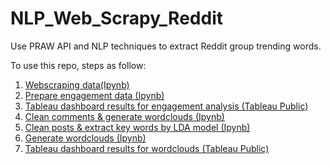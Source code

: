 # NLP_Web_Scrapy_Reddit
Use PRAW API and NLP techniques to extract Reddit group trending words.

To use this repo, steps as follow:
1. [Webscraping data(Ipynb)](https://github.com/AddyZhang/NLP_Web_Scrapy_Reddit/blob/master/Reddit_Web_Scraper.ipynb)
2. [Prepare engagement data (Ipynb)](https://github.com/AddyZhang/NLP_Web_Scrapy_Reddit/blob/master/Group_Posts_Preprocessing.ipynb)
3. [Tableau dashboard results for engagement analysis (Tableau Public)](https://public.tableau.com/profile/yuanhui.zhang#!/vizhome/Dashboard_1_15818990088340/Dashboard1)
4. [Clean comments & generate wordclouds (Ipynb)](https://github.com/AddyZhang/NLP_Web_Scrapy_Reddit/blob/master/Data_Cleaning%20%26%20Word%20Cloud.ipynb)
5. [Clean posts & extract key words by LDA model (Ipynb)](https://github.com/AddyZhang/NLP_Web_Scrapy_Reddit/blob/master/Post%20Key%20Words.ipynb)
6. [Generate wordclouds (Ipynb)](https://github.com/AddyZhang/NLP_Web_Scrapy_Reddit/blob/master/Post_Key_Words_WordCloud.ipynb)
7. [Tableau dashboard results for wordclouds (Tableau Public)](https://github.com/AddyZhang/NLP_Web_Scrapy_Reddit/blob/master/Post_Key_Words_WordCloud.ipynb)
